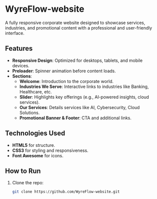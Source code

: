 # WyreFlow-website

A fully responsive corporate website designed to showcase services, industries, and promotional content with a professional and user-friendly interface.

## Features
- **Responsive Design**: Optimized for desktops, tablets, and mobile devices.
- **Preloader**: Spinner animation before content loads.
- **Sections**:
  - **Welcome**: Introduction to the corporate world.
  - **Industries We Serve**: Interactive links to industries like Banking, Healthcare, etc.
  - **Slider**: Highlights key offerings (e.g., AI-powered insights, cloud services).
  - **Our Services**: Details services like AI, Cybersecurity, Cloud Solutions.
  - **Promotional Banner & Footer**: CTA and additional links.

## Technologies Used
- **HTML5** for structure.
- **CSS3** for styling and responsiveness.
- **Font Awesome** for icons.

## How to Run
1. Clone the repo:
   ```bash
   git clone https://github.com/WyreFlow-website.git
